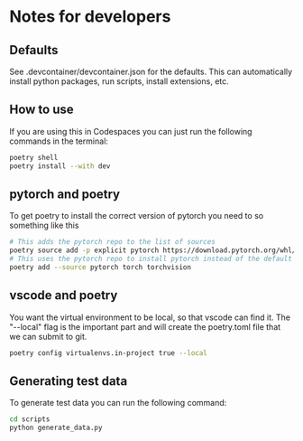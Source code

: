 # Notes for developers

## Defaults
See .devcontainer/devcontainer.json for the defaults.  This can 
automatically install python packages, run scripts, install extensions, etc.

## How to use

If you are using this in Codespaces you can just run the following commands in the terminal:

```bash
poetry shell
poetry install --with dev
```

## pytorch and poetry
To get poetry to install the correct version of pytorch you need to so something like this

```bash
# This adds the pytorch repo to the list of sources
poetry source add -p explicit pytorch https://download.pytorch.org/whl/cpu
# This uses the pytorch repo to install pytorch instead of the default
poetry add --source pytorch torch torchvision
```

## vscode and poetry
You want the virtual environment to be local, so that vscode can find it.  The "--local" flag is the important part
and will create the poetry.toml file that we can submit to git.

```bash
poetry config virtualenvs.in-project true --local
```

## Generating test data
To generate test data you can run the following command:

```bash
cd scripts
python generate_data.py
```